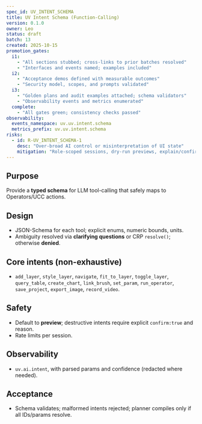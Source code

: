 ```yaml
---
spec_id: UV_INTENT_SCHEMA
title: UV Intent Schema (Function-Calling)
version: 0.1.0
owner: Leo
status: draft
batch: 13
created: 2025-10-15
promotion_gates:
  i1:
    - "All sections stubbed; cross-links to prior batches resolved"
    - "Interfaces and events named; examples included"
  i2:
    - "Acceptance demos defined with measurable outcomes"
    - "Security model, scopes, and prompts validated"
  i3:
    - "Golden plans and audit examples attached; schema validators"
    - "Observability events and metrics enumerated"
  complete:
    - "All gates green; consistency checks passed"
observability:
  events_namespace: uv.uv.intent.schema
  metrics_prefix: uv.uv.intent.schema
risks:
  - id: R-UV_INTENT_SCHEMA-1
    desc: "Over-broad AI control or misinterpretation of UI state"
    mitigation: "Role-scoped sessions, dry-run previews, explain/confirm gates, audit"
---
```


## Purpose
Provide a **typed schema** for LLM tool-calling that safely maps to Operators/UCC actions.

## Design
- JSON-Schema for each tool; explicit enums, numeric bounds, units.
- Ambiguity resolved via **clarifying questions** or CRP `resolve()`; otherwise **denied**.

## Core intents (non-exhaustive)
- `add_layer`, `style_layer`, `navigate`, `fit_to_layer`, `toggle_layer`, `query_table`, `create_chart`, `link_brush`, `set_param`, `run_operator`, `save_project`, `export_image`, `record_video`.

## Safety
- Default to **preview**; destructive intents require explicit `confirm:true` and reason.
- Rate limits per session.

## Observability
- `uv.ai.intent`, with parsed params and confidence (redacted where needed).

## Acceptance
- Schema validates; malformed intents rejected; planner compiles only if all IDs/params resolve.
